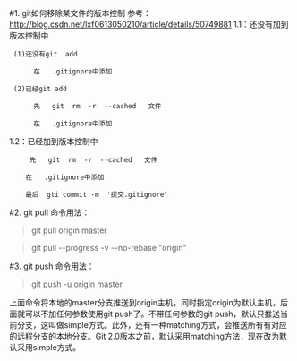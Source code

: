 #1.  git如何移除某文件的版本控制
参考： http://blog.csdn.net/lxf0613050210/article/details/50749881
1.1：还没有加到版本控制中

     (1)还没有git  add

          在   .gitignore中添加

     (2)已经git add

          先   git  rm  -r  --cached   文件

          在   .gitignore中添加

1.2：已经加到版本控制中

         先   git  rm  -r  --cached   文件  

        在   .gitignore中添加

        最后  gti commit -m  '提交.gitignore'

#2. git pull 命令用法：  
> git pull origin master

> git pull --progress -v --no-rebase "origin"

#3. git push 命令用法：  
> git push -u origin master 

上面命令将本地的master分支推送到origin主机，同时指定origin为默认主机，后面就可以不加任何参数使用git push了。不带任何参数的git push，默认只推送当前分支，这叫做simple方式。此外，还有一种matching方式，会推送所有有对应的远程分支的本地分支。Git 2.0版本之前，默认采用matching方法，现在改为默认采用simple方式。